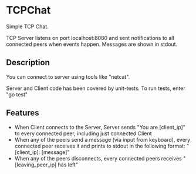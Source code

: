 # TCPChat
Simple TCP Chat. 

TCP Server listens on port localhost:8080 and sent notifications to all connected peers when events happen. Messages are shown in stdout.

## Description

You can connect to server using tools like "netcat".

Server and Client code has been covered by unit-tests. To run tests, enter "go test"

## Features

- When Client connects to the Server, Server sends "You are [client_ip]" to every connected peer, including just connected Client
- When any of the peers send a message (via input from keyboard), every connected peer receives it and prints to stdout in the following format: "[client_ip]: [message]"
- When any of the peers disconnects, every connected peers receives "[leaving_peer_ip] has left"




